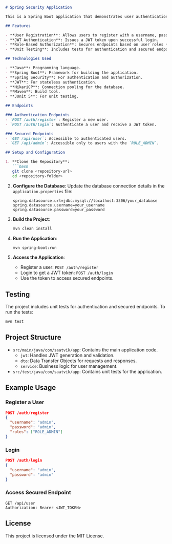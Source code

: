 ```markdown
# Spring Security Application

This is a Spring Boot application that demonstrates user authentication and authorization using JWT (JSON Web Tokens). The application includes endpoints for user registration, login, and role-based access control.

## Features

- **User Registration**: Allows users to register with a username, password, and roles.
- **JWT Authentication**: Issues a JWT token upon successful login.
- **Role-Based Authorization**: Secures endpoints based on user roles (e.g., `ROLE_USER`, `ROLE_ADMIN`).
- **Unit Testing**: Includes tests for authentication and secured endpoints using `MockMvc`.

## Technologies Used

- **Java**: Programming language.
- **Spring Boot**: Framework for building the application.
- **Spring Security**: For authentication and authorization.
- **JWT**: For stateless authentication.
- **HikariCP**: Connection pooling for the database.
- **Maven**: Build tool.
- **JUnit 5**: For unit testing.

## Endpoints

### Authentication Endpoints
- `POST /auth/register`: Register a new user.
- `POST /auth/login`: Authenticate a user and receive a JWT token.

### Secured Endpoints
- `GET /api/user`: Accessible to authenticated users.
- `GET /api/admin`: Accessible only to users with the `ROLE_ADMIN`.

## Setup and Configuration

1. **Clone the Repository**:
   ```bash
   git clone <repository-url>
   cd <repository-folder>
   ```

2. **Configure the Database**:
   Update the database connection details in the `application.properties` file:
   ```properties
   spring.datasource.url=jdbc:mysql://localhost:3306/your_database
   spring.datasource.username=your_username
   spring.datasource.password=your_password
   ```

3. **Build the Project**:
   ```bash
   mvn clean install
   ```

4. **Run the Application**:
   ```bash
   mvn spring-boot:run
   ```

5. **Access the Application**:
    - Register a user: `POST /auth/register`
    - Login to get a JWT token: `POST /auth/login`
    - Use the token to access secured endpoints.

## Testing

The project includes unit tests for authentication and secured endpoints. To run the tests:
```bash
mvn test
```

## Project Structure

- `src/main/java/com/saatvik/app`: Contains the main application code.
    - `jwt`: Handles JWT generation and validation.
    - `dto`: Data Transfer Objects for requests and responses.
    - `service`: Business logic for user management.
- `src/test/java/com/saatvik/app`: Contains unit tests for the application.

## Example Usage

### Register a User
```json
POST /auth/register
{
  "username": "admin",
  "password": "admin",
  "roles": ["ROLE_ADMIN"]
}
```

### Login
```json
POST /auth/login
{
  "username": "admin",
  "password": "admin"
}
```

### Access Secured Endpoint
```http
GET /api/user
Authorization: Bearer <JWT_TOKEN>
```

## License

This project is licensed under the MIT License.